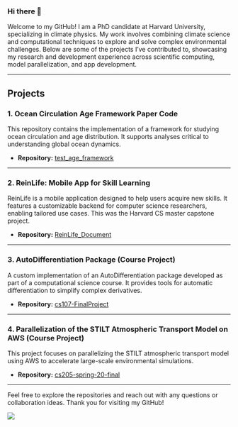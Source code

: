 ### Hi there 👋



Welcome to my GitHub! I am a PhD candidate at Harvard University, specializing in climate physics. My work involves combining climate science and computational techniques to explore and solve complex environmental challenges. Below are some of the projects I’ve contributed to, showcasing my research and development experience across scientific computing, model parallelization, and app development.

---

## Projects

### 1. Ocean Circulation Age Framework Paper Code

This repository contains the implementation of a framework for studying ocean circulation and age distribution. It supports analyses critical to understanding global ocean dynamics.

- **Repository:** [test\_age\_framework](https://github.com/boerz-coding/test_age_framework)


---
### 2. ReinLife: Mobile App for Skill Learning

ReinLife is a mobile application designed to help users acquire new skills. It features a customizable backend for computer science researchers, enabling tailored use cases. This was the Harvard CS master capstone project.

- **Repository:** [ReinLife\_Document](https://github.com/ReinLife-AC297r/ReinLife_Document)

---

### 3. AutoDifferentiation Package (Course Project)

A custom implementation of an AutoDifferentiation package developed as part of a computational science course. It provides tools for automatic differentiation to simplify complex derivatives.

- **Repository:** [cs107-FinalProject](https://github.com/CS107-gharvar4d/cs107-FinalProject)

---

### 4. Parallelization of the STILT Atmospheric Transport Model on AWS (Course Project)

This project focuses on parallelizing the STILT atmospheric transport model using AWS to accelerate large-scale environmental simulations.

- **Repository:** [cs205-spring-20-final](https://github.com/jimmielin/cs205-spring-20-final)

---



Feel free to explore the repositories and reach out with any questions or collaboration ideas. Thank you for visiting my GitHub!





<!--
[![trophy](https://github-profile-trophy.vercel.app/?username=boerz-coding&column=7)](https://github.com/boerz-coding)
-->

<!--
<img align="center" src="https://github-readme-stats.vercel.app/api?username=boerz-coding&show_icons=true&hide_border=true" />
-->

![](https://komarev.com/ghpvc/?username=boerz-coding&color=brightgreen)

<!--
**boerz-coding/boerz-coding** is a ✨ _special_ ✨ repository because its `README.md` (this file) appears on your GitHub profile.

Here are some ideas to get you started:

- 🔭 I’m currently working on ...
- 🌱 I’m currently learning ...
- 👯 I’m looking to collaborate on ...
- 🤔 I’m looking for help with ...
- 💬 Ask me about ...
- 📫 How to reach me: ...
- 😄 Pronouns: ...
- ⚡ Fun fact: ...
-->

